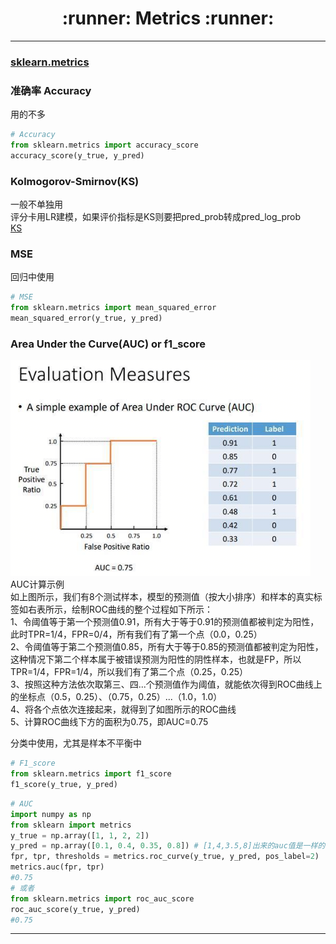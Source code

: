 <h1 align = "center">:runner: Metrics :runner:</h1>

---

### [sklearn.metrics][11]

### 准确率 Accuracy

用的不多<br>
```python
# Accuracy
from sklearn.metrics import accuracy_score
accuracy_score(y_true, y_pred)
```

### Kolmogorov-Smirnov(KS)

一般不单独用<br>
评分卡用LR建模，如果评价指标是KS则要把pred_prob转成pred_log_prob<br>
[KS](https://www.cnblogs.com/bergus/p/shu-ju-wa-jue-shu-yu-jie-xi.html)

### MSE

回归中使用
```python
# MSE
from sklearn.metrics import mean_squared_error
mean_squared_error(y_true, y_pred)
```

### Area Under the Curve(AUC) or f1_score

![](auc_calc.png)<br>
AUC计算示例<br>
如上图所示，我们有8个测试样本，模型的预测值（按大小排序）和样本的真实标签如右表所示，绘制ROC曲线的整个过程如下所示：<br>
1、令阈值等于第一个预测值0.91，所有大于等于0.91的预测值都被判定为阳性，此时TPR=1/4，FPR=0/4，所有我们有了第一个点（0.0，0.25）<br>
2、令阈值等于第二个预测值0.85，所有大于等于0.85的预测值都被判定为阳性，这种情况下第二个样本属于被错误预测为阳性的阴性样本，也就是FP，所以TPR=1/4，FPR=1/4，所以我们有了第二个点（0.25，0.25）<br>
3、按照这种方法依次取第三、四...个预测值作为阈值，就能依次得到ROC曲线上的坐标点（0.5，0.25）、（0.75，0.25）...（1.0，1.0）<br>
4、将各个点依次连接起来，就得到了如图所示的ROC曲线<br>
5、计算ROC曲线下方的面积为0.75，即AUC=0.75<br>

分类中使用，尤其是样本不平衡中
```python
# F1_score
from sklearn.metrics import f1_score
f1_score(y_true, y_pred)
```
```python
# AUC
import numpy as np
from sklearn import metrics
y_true = np.array([1, 1, 2, 2])
y_pred = np.array([0.1, 0.4, 0.35, 0.8]) # [1,4,3.5,8]出来的auc值是一样的
fpr, tpr, thresholds = metrics.roc_curve(y_true, y_pred, pos_label=2)
metrics.auc(fpr, tpr)
#0.75
# 或者
from sklearn.metrics import roc_auc_score
roc_auc_score(y_true, y_pred)
#0.75
```

---

 [0]: https://github.com/benhamner/Metrics/tree/master/Python
 [1]: http://img.blog.csdn.net/20150924153157802
 [2]: http://third.datacastle.cn/pkbigdata/master.other.img/7372d308-8d38-4e45-8ab7-ffab7763096a.png
 [3]: https://github.com/Jie-Yuan/DataMining/raw/master/7_Metrics/Pictures/11.png
 [11]: http://scikit-learn.org/stable/modules/model_evaluation.html#common-cases-predefined-values
 [12]: http://www.cnblogs.com/harvey888/p/6964741.html
 [13]: https://img-blog.csdn.net/20171012171557401?watermark/2/text/aHR0cDovL2Jsb2cuY3Nkbi5uZXQvdTAxMzQyMTYyOQ==/font/5a6L5L2T/fontsize/400/fill/I0JBQkFCMA==/dissolve/70/gravity/SouthEast
 [14]: https://www.cnblogs.com/bergus/p/shu-ju-wa-jue-shu-yu-jie-xi.html
 [15]: https://mp.weixin.qq.com/s?__biz=MzI1MzY0MzE4Mg==&mid=2247483981&idx=1&sn=f347a44a7b41693bc923de91d159dbf3&chksm=e9d0128cdea79b9a5628e932f614a681867d76307a90a0db67e8195c0b855e6a5160528a72d0&scene=0#rd
